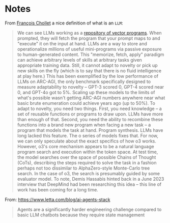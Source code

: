 # Notes

From [François Chollet](https://arcprize.org/blog/oai-o3-pub-breakthrough) a nice definition of what is an `LLM`:

> We can see LLMs working as a [repository of vector programs](https://fchollet.substack.com/p/how-i-think-about-llm-prompt-engineering).
When prompted, they will fetch the program that your prompt maps to and "execute" it on the input at hand.
LLMs are a way to store and operationalize millions of useful mini-programs via passive exposure to human-generated content.
This "memorize, fetch, apply" paradigm can achieve arbitrary levels of skills at arbitrary tasks given appropriate training data.
Still, it cannot adapt to novelty or pick up new skills on the fly (which is to say that there is no fluid intelligence at play here.)
This has been exemplified by the low performance of LLMs on ARC-AGI, the only benchmark specifically designed to measure adaptability to novelty
– GPT-3 scored 0, GPT-4 scored near 0, and GPT-4o got to 5%. Scaling up these models to the limits of what's possible wasn't getting ARC-AGI numbers
anywhere near what basic brute enumeration could achieve years ago (up to 50%).
To adapt to novelty, you need two things.
First, you need knowledge – a set of reusable functions or programs to draw upon. LLMs have more than enough of that.
Second, you need the ability to recombine these functions into a brand new program when facing a new task – a program that models the task at hand.
Program synthesis. LLMs have long lacked this feature. The o series of models fixes that.
For now, we can only speculate about the exact specifics of how o3 works. However, o3's core mechanism appears to be a natural language program search and execution within the token space.
At test time, the model searches over the space of possible Chains of Thought (CoTs), describing the steps required to solve the task in a fashion perhaps not too dissimilar
to AlphaZero-style Monte-Carlo tree search. In the case of o3, the search is presumably guided by some evaluator model.
To note, Demis Hassabis hinted back in a June 2023 interview that DeepMind had been researching this idea – this line of work has been coming for a long time.

From: https://www.letta.com/blog/ai-agents-stack
> Agents are a significantly harder engineering challenge compared to basic LLM chatbots because they require state management
> (retaining the message/event history, storing long-term memories, executing multiple LLM calls in an agentic loop) and tool execution
> (safely executing an action output by an LLM and returning the result).

From: [Andriy Burkov's post](https://www.linkedin.com/posts/andriyburkov_instead-of-asking-an-llm-does-this-fragment-activity-7282199264645001216-Hmlx?utm_source=share&utm_medium=member_desktop):
> Instead of asking an LLM, "Does this fragment contain an error?" say, "This fragment contains an error. Find it."
> Then, if it finds an error, ask, "Are you sure about it?"
> If it says, "Sorry, I was wrong," then there's unlikely an error.
